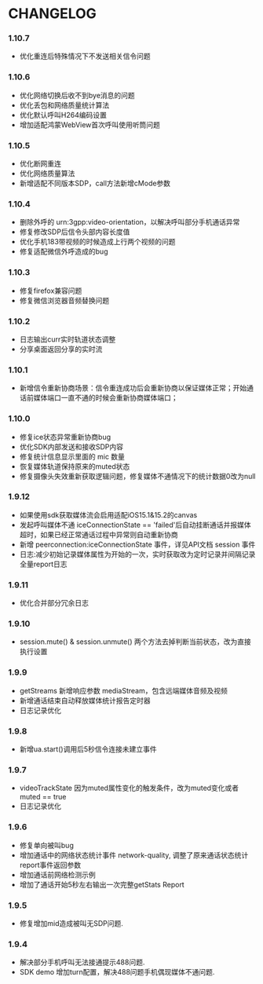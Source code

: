CHANGELOG
=========
### 1.10.7

* 优化重连后特殊情况下不发送相关信令问题

### 1.10.6

* 优化网络切换后收不到bye消息的问题
* 优化丢包和网络质量统计算法
* 优化默认呼叫H264编码设置
* 增加适配鸿蒙WebView首次呼叫使用听筒问题

### 1.10.5

* 优化断网重连
* 优化网络质量算法
* 新增适配不同版本SDP，call方法新增cMode参数

### 1.10.4

* 删除外呼的 urn:3gpp:video-orientation，以解决呼叫部分手机通话异常
* 修复修改SDP后信令头部内容长度值
* 优化手机183带视频的时候造成上行两个视频的问题
* 修复适配微信外呼造成的bug

### 1.10.3

* 修复firefox兼容问题
* 修复微信浏览器音频替换问题

### 1.10.2

* 日志输出curr实时轨道状态调整
* 分享桌面返回分享的实时流

### 1.10.1

* 新增信令重新协商场景：信令重连成功后会重新协商以保证媒体正常；开始通话前媒体端口一直不通的时候会重新协商媒体端口；

### 1.10.0

* 修复ice状态异常重新协商bug
* 优化SDK内部发送和接收SDP内容
* 修复统计信息显示里面的 mic 数量
* 恢复媒体轨道保持原来的muted状态
* 修复摄像头失效重新获取逻辑问题，修复媒体不通情况下的统计数据0改为null

### 1.9.12

* 如果使用sdk获取媒体流会启用适配iOS15.1&15.2的canvas
* 发起呼叫媒体不通 iceConnectionState == 'failed'后自动挂断通话并报媒体超时，如果已经正常通话过程中异常则自动重新协商
* 新增 peerconnection:iceConnectionState 事件，详见API文档 session 事件
* 日志:减少初始记录媒体属性为开始的一次，实时获取改为定时记录并间隔记录全量report日志

### 1.9.11

* 优化合并部分冗余日志

### 1.9.10

* session.mute() & session.unmute() 两个方法去掉判断当前状态，改为直接执行设置

### 1.9.9

* getStreams 新增响应参数 mediaStream，包含远端媒体音频及视频
* 新增通话结束自动释放媒体统计报告定时器
* 日志记录优化

### 1.9.8

* 新增ua.start()调用后5秒信令连接未建立事件

### 1.9.7

* videoTrackState 因为muted属性变化的触发条件，改为muted变化或者muted == true
* 日志记录优化

### 1.9.6

* 修复单向被叫bug
* 增加通话中的网络状态统计事件 network-quality, 调整了原来通话状态统计 report事件返回参数
* 增加通话前网络检测示例
* 增加了通话开始5秒左右输出一次完整getStats Report

### 1.9.5

* 修复增加mid造成被叫无SDP问题.

### 1.9.4

* 解决部分手机呼叫无法接通提示488问题.
* SDK demo 增加turn配置，解决488问题手机偶现媒体不通问题.
